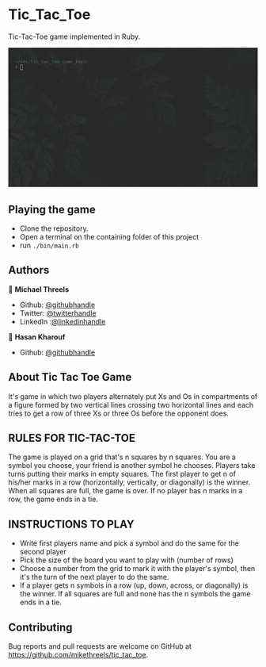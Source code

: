 # Tic_Tac_Toe

Tic-Tac-Toe game implemented in Ruby.

![screenshot](./images/app-screenshot.gif)

## Playing the game

- Clone the repository.
- Open a terminal on the containing folder of this project
- run `./bin/main.rb`

## Authors

👤 **Michael Threels**

- Github: [@githubhandle](https://github.com/mikethreels)
- Twitter: [@twitterhandle](https://twitter.com/MichaelThreels)
- LinkedIn :[@linkedinhandle](https://www.linkedin.com/in/michael-threels-24101991)

👤 **Hasan Kharouf**

- Github: [@githubhandle](https://github.com/WinterCore)


## About Tic Tac Toe Game

It's game in which two players alternately put Xs and Os in compartments of a figure formed by two vertical lines crossing two horizontal lines and each tries to get a row of three Xs or three Os before the opponent does.

## RULES FOR TIC-TAC-TOE

The game is played on a grid that's n squares by n squares.
You are a symbol you choose, your friend is another symbol he chooses. Players take turns putting their marks in empty squares.
The first player to get n of his/her marks in a row (horizontally, vertically, or diagonally) is the winner.
When all squares are full, the game is over. If no player has n marks in a row, the game ends in a tie.

## INSTRUCTIONS TO PLAY

- Write first players name and pick a symbol and do the same for the second player
- Pick the size of the board you want to play with (number of rows)
- Choose a number from the grid to mark it with the player's symbol, then it's the turn of the next player to do the same.
- If a player gets n symbols in a row (up, down, across, or diagonally) is the winner. If all squares are full and none has the n symbols the game ends in a tie.

## Contributing

Bug reports and pull requests are welcome on GitHub at https://github.com/mikethreels/tic_tac_toe.
